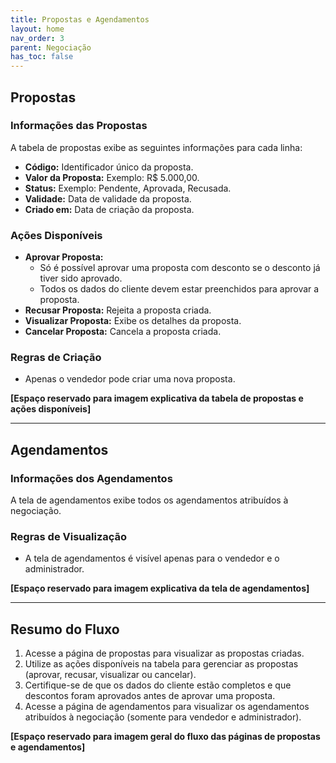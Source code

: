 ```yaml
---
title: Propostas e Agendamentos
layout: home
nav_order: 3
parent: Negociação
has_toc: false
---
```



## **Propostas**

### Informações das Propostas
A tabela de propostas exibe as seguintes informações para cada linha:  
- **Código:** Identificador único da proposta.  
- **Valor da Proposta:** Exemplo: R$ 5.000,00.  
- **Status:** Exemplo: Pendente, Aprovada, Recusada.  
- **Validade:** Data de validade da proposta.  
- **Criado em:** Data de criação da proposta.  

### Ações Disponíveis
- **Aprovar Proposta:**  
  - Só é possível aprovar uma proposta com desconto se o desconto já tiver sido aprovado.  
  - Todos os dados do cliente devem estar preenchidos para aprovar a proposta.  
- **Recusar Proposta:** Rejeita a proposta criada.  
- **Visualizar Proposta:** Exibe os detalhes da proposta.  
- **Cancelar Proposta:** Cancela a proposta criada.  

### Regras de Criação
- Apenas o vendedor pode criar uma nova proposta.  

**[Espaço reservado para imagem explicativa da tabela de propostas e ações disponíveis]**

---

## **Agendamentos**

### Informações dos Agendamentos
A tela de agendamentos exibe todos os agendamentos atribuídos à negociação.  

### Regras de Visualização
- A tela de agendamentos é visível apenas para o vendedor e o administrador.  

**[Espaço reservado para imagem explicativa da tela de agendamentos]**

---

## **Resumo do Fluxo**
1. Acesse a página de propostas para visualizar as propostas criadas.  
2. Utilize as ações disponíveis na tabela para gerenciar as propostas (aprovar, recusar, visualizar ou cancelar).  
3. Certifique-se de que os dados do cliente estão completos e que descontos foram aprovados antes de aprovar uma proposta.  
4. Acesse a página de agendamentos para visualizar os agendamentos atribuídos à negociação (somente para vendedor e administrador).  

**[Espaço reservado para imagem geral do fluxo das páginas de propostas e agendamentos]**
